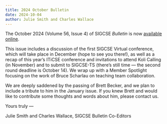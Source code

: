 ```yaml
---
title: 2024 October Bulletin
date: 2024-10-04
author: Julie Smith and Charles Wallace
---
```


The October 2024 (Volume 56, Issue 4) of SIGCSE _Bulletin_ is now [available online]({{"/about/bulletin/bulletin.56.4.pdf"|absolute_url}}).

This issue includes a discussion of the first SIGCSE Virtual conference, which will take place in December (hope to see you there!), as well as a recap of this year’s ITiCSE conference and invitations to attend Koli Calling (in November) and to submit to SIGCSE-TS (there’s still time — the second round deadline is October 14).  We wrap up with a Member Spotlight focusing on the work of Bruce Scharlau on teaching team collaboration.

We are deeply saddened by the passing of Brett Becker, and we plan to include a tribute to him in the January issue.  If you knew Brett and would like to contribute some thoughts and words about him, please contact us.

Yours truly —

Julie Smith and Charles Wallace, SIGCSE Bulletin Co-Editors
